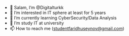 - 👋 Salam, I’m @Digitalturkk
- 👀 I’m interested in IT sphere at least for 5 years
- 🌱 I’m currently learning CyberSecurity/Data Analysis
- 🏫 I’m study IT at university  
- 📫 How to reach me (studentfaridhuseynov@gmail.com)

<!---
Digitalturkk/Digitalturkk is a ✨ special ✨ repository because its `README.md` (this file) appears on your GitHub profile.
You can click the Preview link to take a look at your changes.
--->
